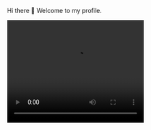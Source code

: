 Hi there 👋
Welcome to my profile. 
<!--![web (1)](https://github.com/jbirkenmaier/jbirkenmaier/assets/127735731/517956af-133e-4a69-a435-c7dd4727487d)-->

<video width="320" height="240" controls>
  <source src="https://github.com/jbirkenmaier/jbirkenmaier/assets/127735731/c49c51af-dd4b-4d49-97a9-01340796e270
" type="video/mp4">
  >
Your browser does not support the video tag.
</video>


<!--
- 🔭 I’m currently working on ...
- 🌱 I’m currently learning ...
- 👯 I’m looking to collaborate on ...
- 🤔 I’m looking for help with ...
- 💬 Ask me about ...
- 📫 How to reach me: ...
- 😄 Pronouns: ...
- ⚡ Fun fact: ...
-->

